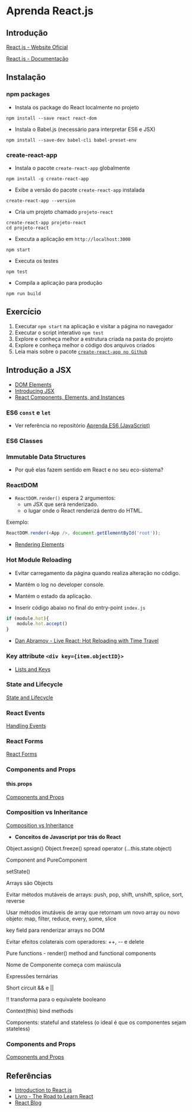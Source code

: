 # Aprenda React.js

## Introdução

[React.js - Website Oficial](https://facebook.github.io/react/)

[React.js - Documentação](https://facebook.github.io/react/docs/hello-world.html)

## Instalação



### npm packages

- Instala os package do React localmente no projeto

```shell
npm install --save react react-dom
```

- Instala o Babel.js (necessário para interpretar ES6 e JSX)

```shell
npm install --save-dev babel-cli babel-preset-env
```

### create-react-app

- Instala o pacote `create-react-app` globalmente

```shell
npm install -g create-react-app
```

- Exibe a versão do pacote `create-react-app` instalada

```shell
create-react-app --version
```

- Cria um projeto chamado `projeto-react`

```shell
create-react-app projeto-react
cd projeto-react
```

- Executa a aplicação em `http://localhost:3000`

```shell
npm start
```

- Executa os testes

```shell
npm test
```

- Compila a aplicação para produção

```shell
npm run build
```

## Exercício

1. Executar `npm start` na aplicação e visitar a página no navegador
1. Executar o script interativo `npm test`
1. Explore e conheça melhor a estrutura criada na pasta do projeto
1. Explore e conheça melhor o código dos arquivos criados
1. Leia mais sobre o pacote [`create-react-app no Github`](https://github.com/facebookincubator/create-react-app)

## Introdução a JSX

- [DOM Elements](https://facebook.github.io/react/docs/dom-elements.html)
- [Introducing JSX](https://facebook.github.io/react/docs/introducing-jsx.html)
- [React Components, Elements, and Instances](https://facebook.github.io/react/blog/2015/12/18/react-components-elements-and-instances.html)

### ES6 `const` e `let`

- Ver referência no repositório [Aprenda ES6 (JavaScript)](https://github.com/aferreira44/aprenda-es6-javascript)

### ES6 Classes



### Immutable Data Structures

- Por quê elas fazem sentido em React e no seu eco-sistema?

### ReactDOM

- `ReactDOM.render()` espera 2 argumentos:
    - um JSX que será renderizado.
    - o lugar onde o React renderizá dentro do HTML.

Exemplo:

```js
ReactDOM.render(<App />, document.getElementById('root'));
```

- [Rendering Elements](https://facebook.github.io/react/docs/rendering-elements.html)

### Hot Module Reloading

- Evitar carregamento da página quando realiza alteração no código.
- Mantém o log no developer console.
- Mantém o estado da aplicação.

- Inserir código abaixo no final do entry-point `index.js`

```js
if (module.hot){
    module.hot.accept()
}
```

- [Dan Abramov - Live React: Hot Reloading with Time Travel](https://www.youtube.com/watch?v=xsSnOQynTHs)

### Key attribute `<div key={item.objectID}>`

- [Lists and Keys](https://facebook.github.io/react/docs/lists-and-keys.html)

### State and Lifecycle

[State and Lifecycle](https://facebook.github.io/react/docs/state-and-lifecycle.html)

### React Events

[Handling Events](https://facebook.github.io/react/docs/handling-events.html)

### React Forms

[React Forms](https://facebook.github.io/react/docs/forms.html)

### Components and Props

#### this.props

[Components and Props](https://facebook.github.io/react/docs/components-and-props.html)

### Composition vs Inheritance

[Composition vs Inheritance](https://facebook.github.io/react/docs/composition-vs-inheritance.html)

- **Conceitos de Javascript por trás do React**

Object.assign()
Object.freeze()
spread operator (...this.state.object)

Component and PureComponent

setState()

Arrays são Objects

Evitar métodos mutáveis de arrays: push, pop, shift, unshift, splice, sort, reverse

Usar métodos imutáveis de array que retornam um novo array ou novo objeto: map, filter, reduce, every, some, slice

key field para renderizar arrays no DOM

Evitar efeitos colaterais com operadores: ++, -- e delete

Pure functions - render() method and functional components

Nome de Componente começa com maiúscula

Expressões ternárias

Short circuit && e ||

!! transforma para o equivalete booleano

Context(this) bind methods

Components: stateful and stateless (o ideal é que os componentes sejam stateless)

### Components and Props

[Components and Props](https://facebook.github.io/react/docs/components-and-props.html)

## Referências

- [Introduction to React.js](https://www.youtube.com/watch?v=XxVg_s8xAms)
- [Livro - The Road to Learn React](https://leanpub.com/the-road-to-learn-react)
- [React Blog](https://facebook.github.io/react/blog/)
